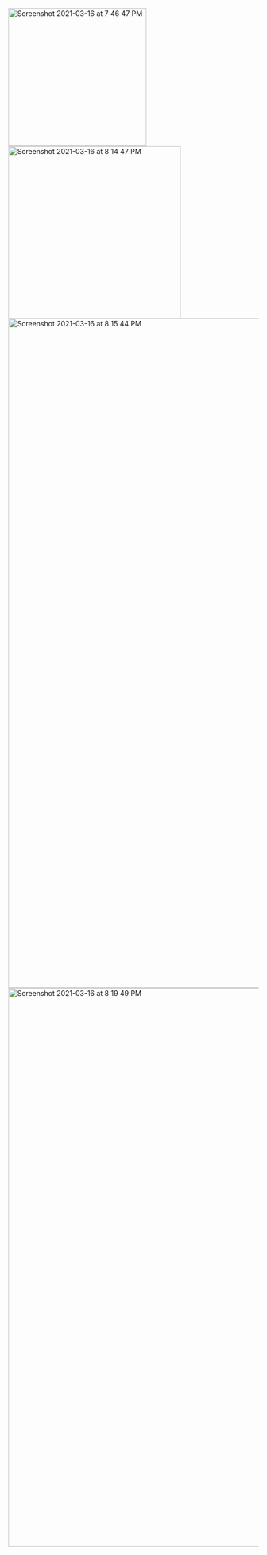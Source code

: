<img width="278" alt="Screenshot 2021-03-16 at 7 46 47 PM" src="https://user-images.githubusercontent.com/80381568/111308056-31e0d780-8695-11eb-9f94-ba4eacef0671.png">

<img width="347" alt="Screenshot 2021-03-16 at 8 14 47 PM" src="https://user-images.githubusercontent.com/80381568/111308245-66ed2a00-8695-11eb-8077-b025fbaecfa0.png">


<img width="1349" alt="Screenshot 2021-03-16 at 8 15 44 PM" src="https://user-images.githubusercontent.com/80381568/111308101-3d340300-8695-11eb-973e-109d532d00b2.png">

<img width="1126" alt="Screenshot 2021-03-16 at 8 19 49 PM" src="https://user-images.githubusercontent.com/80381568/111308117-41602080-8695-11eb-896b-94c59867b177.png">
